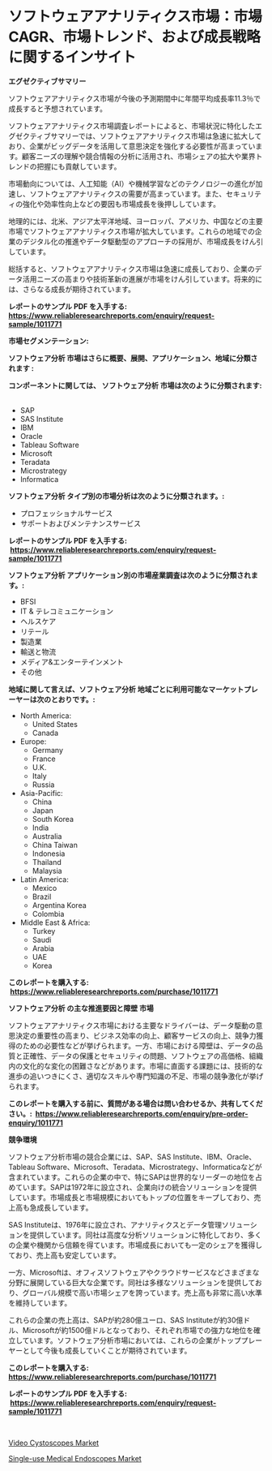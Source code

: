 <p><h1>ソフトウェアアナリティクス市場：市場CAGR、市場トレンド、および成長戦略に関するインサイト</h1></p><p><strong>エグゼクティブサマリー</strong></p>
<p><p>ソフトウェアアナリティクス市場が今後の予測期間中に年間平均成長率11.3％で成長すると予想されています。 </p><p>ソフトウェアアナリティクス市場調査レポートによると、市場状況に特化したエグゼクティブサマリーでは、ソフトウェアアナリティクス市場は急速に拡大しており、企業がビッグデータを活用して意思決定を強化する必要性が高まっています。顧客ニーズの理解や競合情報の分析に活用され、市場シェアの拡大や業界トレンドの把握にも貢献しています。</p><p>市場動向については、人工知能（AI）や機械学習などのテクノロジーの進化が加速し、ソフトウェアアナリティクスの需要が高まっています。また、セキュリティの強化や効率性向上などの要因も市場成長を後押ししています。</p><p>地理的には、北米、アジア太平洋地域、ヨーロッパ、アメリカ、中国などの主要市場でソフトウェアアナリティクス市場が拡大しています。これらの地域での企業のデジタル化の推進やデータ駆動型のアプローチの採用が、市場成長をけん引しています。</p><p>総括すると、ソフトウェアアナリティクス市場は急速に成長しており、企業のデータ活用ニーズの高まりや技術革新の進展が市場をけん引しています。将来的には、さらなる成長が期待されています。</p></p>
<p><strong>レポートのサンプル PDF を入手する: <a href="https://www.reliableresearchreports.com/enquiry/request-sample/1011771">https://www.reliableresearchreports.com/enquiry/request-sample/1011771</a></strong></p>
<p><strong>市場セグメンテーション:</strong></p>
<p><strong> ソフトウェア分析 市場はさらに概要、展開、アプリケーション、地域に分類されます :</strong></p>
<p><strong>コンポーネントに関しては、 ソフトウェア分析 市場は次のように分類されます: &nbsp;</strong></p>
<p><ul><li>SAP</li><li>SAS Institute</li><li>IBM</li><li>Oracle</li><li>Tableau Software</li><li>Microsoft</li><li>Teradata</li><li>Microstrategy</li><li>Informatica</li></ul></p>
<p><strong> ソフトウェア分析 タイプ別の市場分析は次のように分類されます。:</strong></p>
<p><ul><li>プロフェッショナルサービス</li><li>サポートおよびメンテナンスサービス</li></ul></p>
<p><strong>レポートのサンプル PDF を入手する: &nbsp;<a href="https://www.reliableresearchreports.com/enquiry/request-sample/1011771">https://www.reliableresearchreports.com/enquiry/request-sample/1011771</a></strong></p>
<p><strong> ソフトウェア分析 アプリケーション別の市場産業調査は次のように分類されます。:</strong></p>
<p><ul><li>BFSI</li><li>IT & テレコミュニケーション</li><li>ヘルスケア</li><li>リテール</li><li>製造業</li><li>輸送と物流</li><li>メディア&エンターテインメント</li><li>その他</li></ul></p>
<p><strong>地域に関して言えば、ソフトウェア分析 地域ごとに利用可能なマーケットプレーヤーは次のとおりです。:</strong></p>
<p><ul>
    <li>
        North America:
        <ul>
            <li>United States</li>
            <li>Canada</li>
        </ul>
    </li>
    <li>
        Europe:
        <ul>
            <li>Germany</li>
            <li>France</li>
            <li>U.K.</li>
            <li>Italy</li>
            <li>Russia</li>
        </ul>
    </li>
    <li>
        Asia-Pacific:
        <ul>
            <li>China</li>
            <li>Japan</li>
            <li>South Korea</li>
            <li>India</li>
            <li>Australia</li>
            <li>China Taiwan</li>
            <li>Indonesia</li>
            <li>Thailand</li>
            <li>Malaysia</li>
        </ul>
    </li>
    <li>
        Latin America:
        <ul>
            <li>Mexico</li>
            <li>Brazil</li>
            <li>Argentina Korea</li>
            <li>Colombia</li>
        </ul>
    </li>
    <li>
        Middle East & Africa:
        <ul>
            <li>Turkey</li>
            <li>Saudi</li>
            <li>Arabia</li>
            <li>UAE</li>
            <li>Korea</li>
        </ul>
    </li>
    </ul></p>
<p><strong>このレポートを購入する: &nbsp;<a href="https://www.reliableresearchreports.com/purchase/1011771">https://www.reliableresearchreports.com/purchase/1011771</a></strong></p>
<p><strong>ソフトウェア分析 の主な推進要因と障壁 市場</strong></p>
<p><p>ソフトウェアアナリティクス市場における主要なドライバーは、データ駆動の意思決定の重要性の高まり、ビジネス効率の向上、顧客サービスの向上、競争力獲得のための必要性などが挙げられます。一方、市場における障壁は、データの品質と正確性、データの保護とセキュリティの問題、ソフトウェアの高価格、組織内の文化的な変化の困難さなどがあります。市場に直面する課題には、技術的な進歩の追いつきにくさ、適切なスキルや専門知識の不足、市場の競争激化が挙げられます。</p></p>
<p><strong>このレポートを購入する前に、質問がある場合は問い合わせるか、共有してください。:&nbsp; <a href="https://www.reliableresearchreports.com/enquiry/pre-order-enquiry/1011771">https://www.reliableresearchreports.com/enquiry/pre-order-enquiry/1011771</a></strong></p>
<p><strong>競争環境</strong></p>
<p><p>ソフトウェア分析市場の競合企業には、SAP、SAS Institute、IBM、Oracle、Tableau Software、Microsoft、Teradata、Microstrategy、Informaticaなどが含まれています。これらの企業の中で、特にSAPは世界的なリーダーの地位を占めています。SAPは1972年に設立され、企業向けの統合ソリューションを提供しています。市場成長と市場規模においてもトップの位置をキープしており、売上高も急成長しています。</p><p>SAS Instituteは、1976年に設立され、アナリティクスとデータ管理ソリューションを提供しています。同社は高度な分析ソリューションに特化しており、多くの企業や機関から信頼を得ています。市場成長においても一定のシェアを獲得しており、売上高も安定しています。</p><p>一方、Microsoftは、オフィスソフトウェアやクラウドサービスなどさまざまな分野に展開している巨大な企業です。同社は多様なソリューションを提供しており、グローバル規模で高い市場シェアを誇っています。売上高も非常に高い水準を維持しています。</p><p>これらの企業の売上高は、SAPが約280億ユーロ、SAS Instituteが約30億ドル、Microsoftが約1500億ドルとなっており、それぞれ市場での強力な地位を確立しています。ソフトウェア分析市場においては、これらの企業がトッププレーヤーとして今後も成長していくことが期待されています。</p></p>
<p><strong>このレポートを購入する: &nbsp; <a href="https://www.reliableresearchreports.com/purchase/1011771">https://www.reliableresearchreports.com/purchase/1011771</a></strong></p>
<p><strong>レポートのサンプル PDF を入手する: &nbsp;<a href="https://www.reliableresearchreports.com/enquiry/request-sample/1011771">https://www.reliableresearchreports.com/enquiry/request-sample/1011771</a></strong><strong></strong></p>
<p>&nbsp;</p>
<p><p><a href="https://sore-arch-6db.notion.site/Video-Cystoscopes-Market-Research-Report-Forecasted-for-Period-from-2024-2031-by-Market-Type-Mar-f2575118cf9748beb8a56bc7f55b6397">Video Cystoscopes Market</a></p><p><a href="https://funky-papaya-cf4.notion.site/Single-use-Medical-Endoscopes-Market-Research-Report-Forecasted-for-Period-from-2024-2031-by-Mark-f35e0a0828b5482b8023a56182b76eb0">Single-use Medical Endoscopes Market</a></p></p>